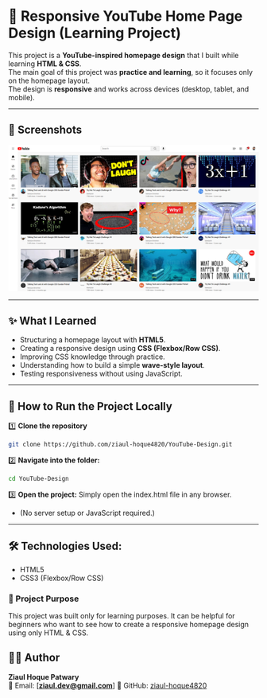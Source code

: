 # 🎨 Responsive YouTube Home Page Design (Learning Project)

This project is a **YouTube-inspired homepage design** that I built while learning **HTML & CSS**.  
The main goal of this project was **practice and learning**, so it focuses only on the homepage layout.  
The design is **responsive** and works across devices (desktop, tablet, and mobile).  

---
## 📸 Screenshots

![Homepage Screenshot](./assets/image/home-page.png)

---

## ✨ What I Learned
- Structuring a homepage layout with **HTML5**.
- Creating a responsive design using **CSS (Flexbox/Row CSS)**.
- Improving CSS knowledge through practice.
- Understanding how to build a simple **wave-style layout**.
- Testing responsiveness without using JavaScript.

---

## 🚀 How to Run the Project Locally

1️⃣ **Clone the repository**
```bash
git clone https://github.com/ziaul-hoque4820/YouTube-Design.git
```
2️⃣ **Navigate into the folder:**
```bash
cd YouTube-Design
```
3️⃣ **Open the project:**
Simply open the index.html file in any browser.
- (No server setup or JavaScript required.)

---

## 🛠 Technologies Used:
- HTML5
- CSS3 (Flexbox/Row CSS)

### 🎯 Project Purpose
This project was built only for learning purposes.
It can be helpful for beginners who want to see how to create a responsive homepage design using only HTML & CSS.

## 👨‍💻 Author

**Ziaul Hoque Patwary**  
📧 Email: [**ziaul.dev@gmail.com**] 
🔗 GitHub: [ziaul-hoque4820](https://github.com/ziaul-hoque4820)